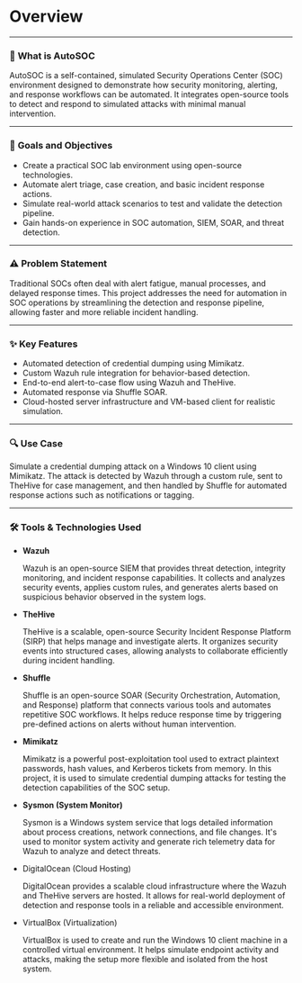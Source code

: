 # Overview

---

### 🤖 **What is AutoSOC**

AutoSOC is a self-contained, simulated Security Operations Center (SOC) environment designed to demonstrate how security monitoring, alerting, and response workflows can be automated. It integrates open-source tools to detect and respond to simulated attacks with minimal manual intervention.

---

### 🎯 **Goals and Objectives**

- Create a practical SOC lab environment using open-source technologies.
- Automate alert triage, case creation, and basic incident response actions.
- Simulate real-world attack scenarios to test and validate the detection pipeline.
- Gain hands-on experience in SOC automation, SIEM, SOAR, and threat detection.

---

### ⚠️ **Problem Statement**

Traditional SOCs often deal with alert fatigue, manual processes, and delayed response times. This project addresses the need for automation in SOC operations by streamlining the detection and response pipeline, allowing faster and more reliable incident handling.

---

### ✨ **Key Features**

- Automated detection of credential dumping using Mimikatz.
- Custom Wazuh rule integration for behavior-based detection.
- End-to-end alert-to-case flow using Wazuh and TheHive.
- Automated response via Shuffle SOAR.
- Cloud-hosted server infrastructure and VM-based client for realistic simulation.

---

### 🔍 **Use Case**

Simulate a credential dumping attack on a Windows 10 client using Mimikatz. The attack is detected by Wazuh through a custom rule, sent to TheHive for case management, and then handled by Shuffle for automated response actions such as notifications or tagging.

---

### 🛠️ **Tools & Technologies Used**

- **Wazuh**
    
    Wazuh is an open-source SIEM that provides threat detection, integrity monitoring, and incident response capabilities. It collects and analyzes security events, applies custom rules, and generates alerts based on suspicious behavior observed in the system logs.
    
- **TheHive**
    
    TheHive is a scalable, open-source Security Incident Response Platform (SIRP) that helps manage and investigate alerts. It organizes security events into structured cases, allowing analysts to collaborate efficiently during incident handling.
    

- **Shuffle**
    
    Shuffle is an open-source SOAR (Security Orchestration, Automation, and Response) platform that connects various tools and automates repetitive SOC workflows. It helps reduce response time by triggering pre-defined actions on alerts without human intervention.
    

- **Mimikatz**
    
    Mimikatz is a powerful post-exploitation tool used to extract plaintext passwords, hash values, and Kerberos tickets from memory. In this project, it is used to simulate credential dumping attacks for testing the detection capabilities of the SOC setup.
    

- **Sysmon (System Monitor)**
    
    Sysmon is a Windows system service that logs detailed information about process creations, network connections, and file changes. It's used to monitor system activity and generate rich telemetry data for Wazuh to analyze and detect threats.
    
- DigitalOcean (Cloud Hosting)
    
    DigitalOcean provides a scalable cloud infrastructure where the Wazuh and TheHive servers are hosted. It allows for real-world deployment of detection and response tools in a reliable and accessible environment.
    
- VirtualBox (Virtualization)
    
    VirtualBox is used to create and run the Windows 10 client machine in a controlled virtual environment. It helps simulate endpoint activity and attacks, making the setup more flexible and isolated from the host system.
